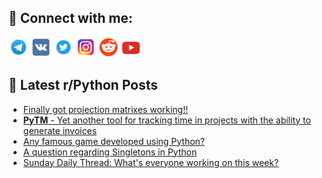 ## 🔎 Connect with me:
[<img src="https://github.com/bullbesh/bullbesh/blob/main/images/Telegram.png" width="32" height="32" />](https://t.me/bullbesh)
[<img src="https://github.com/bullbesh/bullbesh/blob/main/images/VK.png" width="32" height="32" />](https://vk.com/bullbesh)
[<img src="https://github.com/bullbesh/bullbesh/blob/main/images/Twitter.png" width="32" height="32" />](https://twitter.com/bullbesh1)
[<img src="https://github.com/bullbesh/bullbesh/blob/main/images/Instagram.png" width="32" height="32" />](https://www.instagram.com/bullbesh)
[<img src="https://github.com/bullbesh/bullbesh/blob/main/images/Reddit.png" width="32" height="32" />](https://www.reddit.com/user/bullbesh)
[<img src="https://github.com/bullbesh/bullbesh/blob/main/images/YouTube.png" width="32" height="32" />](https://www.youtube.com/channel/UCtfjRs6uzgq5mfm8S06WTcg)

## 📕 Latest r/Python Posts
<!-- BLOG-POST-LIST:START -->
- [Finally got projection matrixes working!!](https://www.reddit.com/r/Python/comments/17oa3d8/finally_got_projection_matrixes_working/)
- [**PyTM** - Yet another tool for tracking time in projects with the ability to generate invoices](https://www.reddit.com/r/Python/comments/17o8m9f/pytm_yet_another_tool_for_tracking_time_in/)
- [Any famous game developed using Python?](https://www.reddit.com/r/Python/comments/17o4o70/any_famous_game_developed_using_python/)
- [A question regarding Singletons in Python](https://www.reddit.com/r/Python/comments/17o2070/a_question_regarding_singletons_in_python/)
- [Sunday Daily Thread: What&#39;s everyone working on this week?](https://www.reddit.com/r/Python/comments/17nz9ok/sunday_daily_thread_whats_everyone_working_on/)
<!-- BLOG-POST-LIST:END -->
